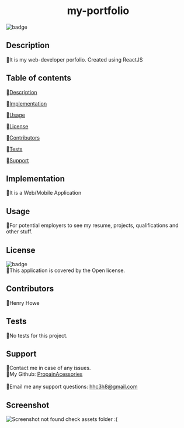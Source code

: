 
  <h1 align="center"> my-portfolio</h1>

  ![badge](https://img.shields.io/badge/license-Open-brightgreen)<br />

  ## Description
  🐔It is my web-developer porfolio. Created using ReactJS

  ## Table of contents
  🐔[Description](#description)

  🐔[Implementation](#implementation)

  🐔[Usage](#usage)

  🐔[License](#license)

  🐔[Contributors](#contributors)

  🐔[Tests](#tests)
  
  🐔[Support](#support)

  ## Implementation
  🐔It is a Web/Mobile Application

  ## Usage
  🐔For potential employers to see my resume, projects, qualifications and other stuff.

  ## License
  ![badge](https://img.shields.io/badge/license-Open-brightgreen)
  <br/>
  🐔This application is covered by the Open license.
  
  ## Contributors
  🐔Henry Howe

  ## Tests
  🐔No tests for this project.

  ## Support
  🐔Contact me in case of any issues.<br/>
  🐔My Github: [PropainAcessories](https://github.com/undefined)<br/>
  <br/>
  🐔Email me any support questions: hhc3h8@gmail.com<br/>

  ## Screenshot
  ![Screenshot not found check assets folder :(](../../E:/GT-Coding-BootCamp/my-portfolio/src/assets/images/Screenshot.png)
  
